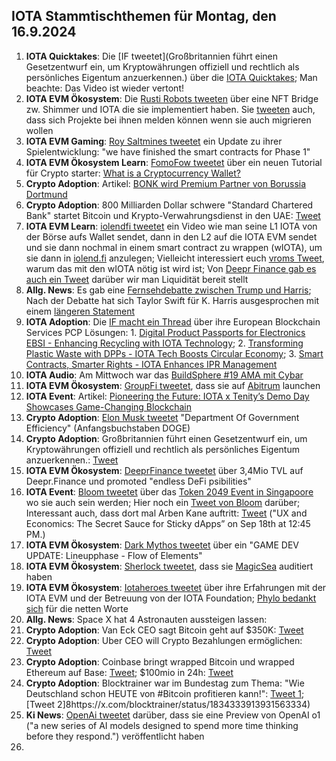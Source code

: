 ## IOTA Stammtischthemen für Montag, den 16.9.2024

1. **IOTA Quicktakes**: Die [IF tweetet](Großbritannien führt einen Gesetzentwurf ein, um Kryptowährungen offiziell und rechtlich als persönliches Eigentum anzuerkennen.) über die [IOTA Quicktakes](); Man beachte: Das Video ist wieder vertont!
2. **IOTA EVM Ökosystem**: Die [Rusti Robots tweeten](https://x.com/RustyRobotCC/status/1833370866132152799) über eine NFT Bridge zw. Shimmer und IOTA die sie implementiert haben. Sie [tweeten](https://x.com/RustyRobotCC/status/1833371220445970458) auch, dass sich Projekte bei ihnen melden können wenn sie auch migrieren wollen
3. **IOTA EVM Gaming**: [Roy Saltmines tweetet](https://x.com/SaltminesRoy/status/1833386151220269481) ein Update zu ihrer Spielentwicklung: "we have finished the smart contracts for Phase 1"
4. **IOTA EVM Ökosystem Learn**: [FomoFow tweetet](https://x.com/FOMO_Fox/status/1833475515564376274) über ein neuen Tutorial für Crypto starter: [What is a Cryptocurrency Wallet?](https://fomofox.info/education/understanding-cryptocurrency-wallets/)
5. **Crypto Adoption**: Artikel: [BONK wird Premium Partner von Borussia Dortmund](https://www.btc-echo.de/schlagzeilen/dortmund-im-memecoin-fieber-bonk-wird-partner-des-bvb-191536/)
6. **Crypto Adoption**: 800 Milliarden Dollar schwere "Standard Chartered Bank" startet Bitcoin und Krypto-Verwahrungsdienst in den UAE: [Tweet](https://x.com/BitcoinMagazine/status/1833609345868661125)
7. **IOTA EVM Learn**: [iolendfi tweetet](https://x.com/iolendfi/status/1833601066660679682) ein Video wie man seine L1 IOTA von der Börse aufs Wallet sendet, dann in den L2 auf die IOTA EVM sendet und sie dann nochmal in einem smart contract zu wrappen (wIOTA), um sie dann in [iolend.fi](https://www.iolend.fi/markets) anzulegen; Vielleicht interessiert euch [vroms Tweet](https://x.com/Vrom14286662/status/1833623671992201587), warum das mit den wIOTA nötig ist wird ist; Von [Deepr Finance gab es auch ein Tweet](https://x.com/DeeprFinance/status/1833866633527300423) darüber wir man Liquidität bereit stellt
8. **Allg. News**: Es gab eine [Fernsehdebatte zwischen Trump und Harris](); Nach der Debatte hat sich Taylor Swift für K. Harris ausgesprochen mit einem [längeren Statement](https://x.com/wallstreetbets/status/1833705234457071725)
9. **IOTA Adoption**: Die [IF macht ein Thread](https://x.com/iota/status/1833837901215338601) über ihre European Blockchain Services PCP Lösungen: 1. [Digital Product Passports for Electronics EBSI - Enhancing Recycling with IOTA Technology](https://blog.iota.org/dpp-for-electronics-iota/); 2. [Transforming Plastic Waste with DPPs - IOTA Tech Boosts Circular Economy](https://blog.iota.org/dpp-plastics-iota/); 3. [Smart Contracts, Smarter Rights - IOTA Enhances IPR Management](https://blog.iota.org/ipr-management-iota/)
10. **IOTA Audio**: Am Mittwoch war das [BuildSphere #19 AMA mit Cybar](https://x.com/iota/status/1833868098887147868)
11. **IOTA EVM Ökosystem**:  [GroupFi tweetet](https://x.com/groupfi_ai/status/1833855714038563194), dass sie auf [Abitrum](https://x.com/arbitrum) launchen
12. **IOTA Event**: Artikel: [Pioneering the Future: IOTA x Tenity’s Demo Day Showcases Game-Changing Blockchain](https://cryptonewsfocus.com/pioneering-the-future-iota-x-tenitys-demo-day-showcases-game-changing-blockchain-projects/)
13. **Crypto Adoption**: [Elon Musk tweetet](https://x.com/elonmusk/status/1834104386303520822) "Department Of Government Efficiency" (Anfangsbuchstaben DOGE)
14. **Crypto Adoption**: Großbritannien führt einen Gesetzentwurf ein, um Kryptowährungen offiziell und rechtlich als persönliches Eigentum anzuerkennen.: [Tweet](https://x.com/wallstreetbets/status/1833907716047430010)
15. **IOTA EVM Ökosystem**: [DeeprFinance tweetet](https://x.com/DeeprFinance/status/1833889041386811421) über 3,4Mio TVL auf Deepr.Finance und promoted "endless DeFi psibilities"
16. **IOTA Event**: [Bloom tweetet](https://x.com/bloomwalletio/status/1833923149416513766) über das [Token 2049 Event in Singapoore](https://x.com/token2049) wo sie auch sein werden; Hier noch ein [Tweet von Bloom](https://x.com/bloomwalletio/status/1834217867220582866) darüber; Interessant auch, dass dort mal Arben Kane auftritt: [Tweet](https://x.com/token2049/status/1834192956389216585) ("UX and Economics: The Secret Sauce for Sticky dApps” on Sep 18th at 12:45 PM.)
17. **IOTA EVM Ökosystem**: [Dark Mythos tweetet](https://x.com/DarkMythosIOTA/status/1834128987083120953) über ein "GAME DEV UPDATE: Lineupphase - Flow of Elements"
18. **IOTA EVM Ökosystem**: [Sherlock tweetet](https://x.com/sherlockdefi/status/1833933718303498683), dass sie [MagicSea](https://x.com/MagicSeaDEX) auditiert haben
19. **IOTA EVM Ökosystem**: [Iotaheroes tweetet](https://x.com/IotaHeroes/status/1834173956116390318) über ihre Erfahrungen mit der IOTA EVM und der Betreuung von der IOTA Foundation; [Phylo bedankt sich](https://x.com/PhyloIota/status/1834176113754751160) für die netten Worte
20. **Allg. News**: Space X hat 4 Astronauten aussteigen lassen:
21. **Crypto Adoption**: Van Eck CEO sagt Bitcoin geht auf $350K: [Tweet](https://x.com/Vivek4real_/status/1834345582388744418)
22. **Crypto Adoption**: Uber CEO will Crypto Bezahlungen ermöglichen: [Tweet](https://x.com/bitcoinlfgo/status/1834159097559580853)
23. **Crypto Adoption**: Coinbase bringt wrapped Bitcoin und wrapped Ethereum auf Base: [Tweet](https://x.com/bitcoinlfgo/status/1834215693736165816); $100mio in 24h: [Tweet](https://x.com/tomwanhh/status/1834332049379049926)
24. **Crypto Adoption**: Blocktrainer war im Bundestag zum Thema: "Wie Deutschland schon HEUTE von #Bitcoin profitieren kann!": [Tweet 1](https://x.com/blocktrainer/status/1834286610676154484); [Tweet 2]8https://x.com/blocktrainer/status/1834333913931563334)
25. **Ki News**: [OpenAi tweetet](https://x.com/OpenAI/status/1834278217626317026) darüber, dass sie eine Preview von OpenAI o1 ("a new series of AI models designed to spend more time thinking before they respond.") veröffentlicht haben
26. 
